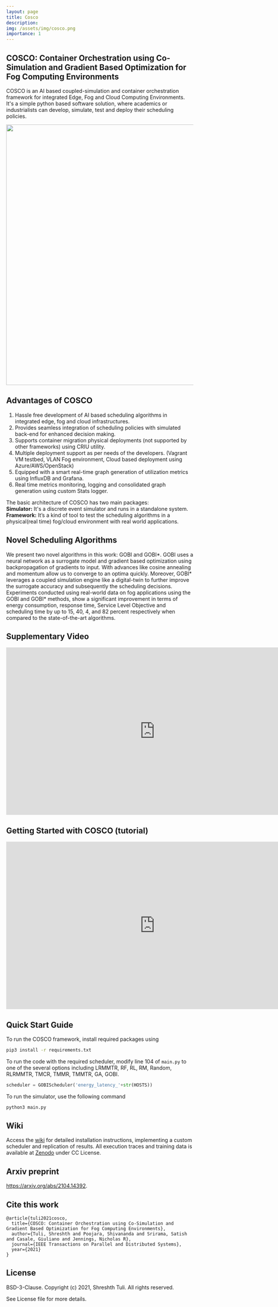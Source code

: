 ```yaml
---
layout: page
title: Cosco
description:
img: /assets/img/cosco.png
importance: 1
---
```


## COSCO: Container Orchestration using Co-Simulation and Gradient Based Optimization for Fog Computing Environments

COSCO is an AI based coupled-simulation and container orchestration framework for integrated Edge, Fog and Cloud Computing Environments.  It's a simple python based software solution, where academics or industrialists  can develop, simulate, test and deploy their scheduling policies. 

<div align="center">
<img src="COSCO.jpg" width="700" align="middle">
</div>

## Advantages of COSCO
1. Hassle free development of AI based scheduling algorithms in integrated edge, fog and cloud infrastructures.
2. Provides seamless integration of scheduling policies with simulated back-end for enhanced decision making.
3. Supports container migration physical deployments (not supported by other frameworks) using CRIU utility.
4. Multiple deployment support as per needs of the developers. (Vagrant VM testbed, VLAN Fog environment, Cloud based deployment using Azure/AWS/OpenStack)
5. Equipped with a smart real-time graph generation of utilization metrics using InfluxDB and Grafana.
6. Real time metrics monitoring, logging and consolidated graph generation using custom Stats logger.

The basic architecture of COSCO has two main packages: <br>
**Simulator:** It's a discrete event simulator and runs in a standalone system. <br>
**Framework:** It’s a kind of tool to test the scheduling algorithms in a physical(real time) fog/cloud environment with real world applications.

## Novel Scheduling Algorithms
We present two novel algorithms in this work: GOBI and GOBI\*. GOBI uses a neural network as a surrogate model and gradient based optimization using backpropagation of gradients to input. With advances like cosine annealing and momentum allow us to converge to an optima quickly. Moreover, GOBI\* leverages a coupled simulation engine like a digital-twin to further improve the surrogate accuracy and subsequently the scheduling decisions. Experiments conducted using real-world data on fog applications using the GOBI and GOBI* methods, show a significant improvement in terms of energy consumption, response time, Service Level Objective and scheduling time by up to 15, 40, 4, and 82 percent respectively when compared to the state-of-the-art algorithms.

## Supplementary Video

<p align="center">
<iframe width="800" height="450"
src="https://www.youtube.com/embed/RZOWTj0rfBQ" 
frameborder="0" 
allow="accelerometer; autoplay; encrypted-media; gyroscope; picture-in-picture" 
allowfullscreen></iframe></p>

## Getting Started with COSCO (tutorial)

<p align="center">
<iframe width="800" height="450" src="https://www.youtube.com/embed/videoseries?list=PLN_nzHzuaOBQijEwy2Fy8c09-dWYVe4XO" title="YouTube video player" frameborder="0" allow="accelerometer; autoplay; clipboard-write; encrypted-media; gyroscope; picture-in-picture" allowfullscreen></iframe>
</p>

## Quick Start Guide
To run the COSCO framework, install required packages using
```bash
pip3 install -r requirements.txt
```
To run the code with the required scheduler, modify line 104 of `main.py` to one of the several options including LRMMTR, RF, RL, RM, Random, RLRMMTR, TMCR, TMMR, TMMTR, GA, GOBI.
```python
scheduler = GOBIScheduler('energy_latency_'+str(HOSTS))
```

To run the simulator, use the following command
```bash
python3 main.py
```

## Wiki
Access the [wiki](https://github.com/imperial-qore/COSCO/wiki) for detailed installation instructions, implementing a custom scheduler and replication of results. All execution traces and training data is available at [Zenodo](https://zenodo.org/record/4897944) under CC License.

## Arxiv preprint
https://arxiv.org/abs/2104.14392.

## Cite this work
```
@article{tuli2021cosco,
  title={COSCO: Container Orchestration using Co-Simulation and Gradient Based Optimization for Fog Computing Environments},
  author={Tuli, Shreshth and Poojara, Shivananda and Srirama, Satish and Casale, Giuliano and Jennings, Nicholas R},
  journal={IEEE Transactions on Parallel and Distributed Systems},
  year={2021}
}
```

## License

BSD-3-Clause. 
Copyright (c) 2021, Shreshth Tuli.
All rights reserved.

See License file for more details.
